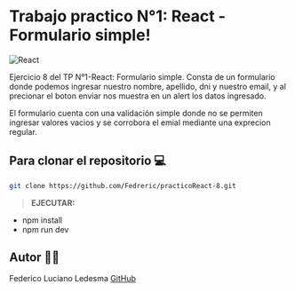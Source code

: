 # Trabajo practico N°1: React - Formulario simple!

![React](https://blog.wildix.com/wp-content/uploads/2020/06/react-logo.jpg)

Ejercicio 8 del TP N°1-React: Formulario simple.
Consta de un formulario donde podemos ingresar nuestro nombre, apellido, dni y nuestro email, y al precionar el boton enviar nos muestra en un alert los datos ingresado.

El formulario cuenta con una validación simple donde no se permiten ingresar valores vacios y se corrobora el emial mediante una exprecion regular.

## Para clonar el repositorio 💻

```bash
git clone https://github.com/Fedreric/practicoReact-8.git
```
>**EJECUTAR:** 
- npm install
- npm run dev 

## Autor 👨‍💻
 Federico Luciano Ledesma [GitHub](https://github.com/Fedreric)
